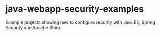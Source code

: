 # java-webapp-security-examples
Example projects showing how to configure security with Java EE, Spring Security and Apache Shiro.
